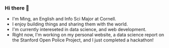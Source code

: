 ### Hi there 👋

- I'm Ming, an English and Info Sci Major at Cornell.
- I enjoy building things and sharing them with the world.
- I'm currently intereseted in data science, and web development.
- Right now, I'm working on my personal website, a data science report on the Stanford Open Police Project, and I just completed a hackathon!

<!--
**Ming-DeMers/ming-demers** is a ✨ _special_ ✨ repository because its `README.md` (this file) appears on your GitHub profile.

Here are some ideas to get you started:


- 🌱 I’m currently learning ...
- 👯 I’m looking to collaborate on ...
- 🤔 I’m looking for help with ...
- 💬 Ask me about ...
- 📫 How to reach me: ...
- 😄 Pronouns: ...
- ⚡ Fun fact: ...
-->
